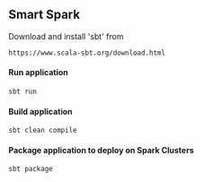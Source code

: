 ## Smart Spark

Download and install 'sbt' from

    https://www.scala-sbt.org/download.html
        

#### Run application

    sbt run

#### Build application

    sbt clean compile

#### Package application to deploy on Spark Clusters

    sbt package